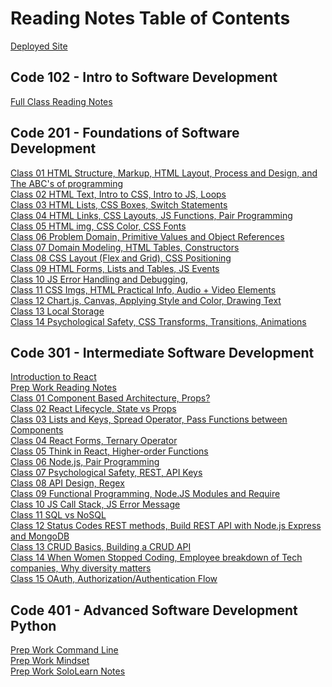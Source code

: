# Reading Notes Table of Contents

[Deployed Site](https://eden-brekke.github.io/reading-notes/)

## Code 102 - Intro to Software Development
[Full Class Reading Notes](code-102/full-reading-notes.md) <br>

## Code 201 - Foundations of Software Development
[Class 01 HTML Structure, Markup, HTML Layout, Process and Design, and The ABC's of programming](code-201/class-01.md) <br>
[Class 02 HTML Text, Intro to CSS, Intro to JS, Loops](code-201/class-02.md) <br>
[Class 03 HTML Lists, CSS Boxes, Switch Statements](code-201/class-03.md) <br>
[Class 04 HTML Links, CSS Layouts, JS Functions, Pair Programming](code-201/class-04.md) <br>
[Class 05 HTML img, CSS Color, CSS Fonts](code-201/class-05.md) <br>
[Class 06 Problem Domain, Primitive Values and Object References](code-201/class-06.md) <br>
[Class 07 Domain Modeling, HTML Tables, Constructors](code-201/class-07.md) <br>
[Class 08 CSS Layout (Flex and Grid), CSS Positioning ](code-201/class-08.md) <br>
[Class 09 HTML Forms, Lists and Tables, JS Events](code-201/class-09.md) <br>
[Class 10 JS Error Handling and Debugging, ](code-201/class-10.md) <br>
[Class 11 CSS Imgs, HTML Practical Info, Audio + Video Elements](code-201/class-11.md) <br>
[Class 12 Chart.js, Canvas, Applying Style and Color, Drawing Text](code-201/class-12.md) <br>
[Class 13 Local Storage](code-201/class-13.md) <br>
[Class 14 Psychological Safety, CSS Transforms, Transitions, Animations](code-201/class-14.md) <br>

## Code 301 - Intermediate Software Development
[Introduction to React](code-301/intro-to-react-reading.md) <br>
[Prep Work Reading Notes](code-301/ES6-classes-reading.md) <br>
[Class 01 Component Based Architecture, Props?](code-301/class-01.md) <br>
[Class 02 React Lifecycle, State vs Props](code-301/class-02.md) <br>
[Class 03 Lists and Keys, Spread Operator, Pass Functions between Components](code-301/class-03.md) <br>
[Class 04 React Forms, Ternary Operator](code-301/class-04.md) <br>
[Class 05 Think in React, Higher-order Functions](code-301/class-05.md) <br>
[Class 06 Node.js, Pair Programming](code-301/class-06.md) <br>
[Class 07 Psychological Safety, REST, API Keys](code-301/class-07.md) <br>
[Class 08 API Design, Regex](code-301/class-08.md) <br>
[Class 09 Functional Programming, Node.JS Modules and Require](code-301/class-09.md) <br>
[Class 10 JS Call Stack, JS Error Message](code-301/class-10.md) <br>
[Class 11 SQL vs NoSQL](code-301/class-11.md) <br>
[Class 12 Status Codes REST methods, Build REST API with Node.js Express and MongoDB](code-301/class-12.md) <br>
[Class 13 CRUD Basics, Building a CRUD API](code-301/class-13.md) <br>
[Class 14 When Women Stopped Coding, Employee breakdown of Tech companies, Why diversity matters](code-301/class-14.md) <br>
[Class 15 OAuth, Authorization/Authentication Flow](code-301/class-15.md) <br>

## Code 401 - Advanced Software Development Python
[Prep Work Command Line](code-401/prep-work-notes/401-prep-the-command-line.md) <br>
[Prep Work Mindset](code-401/prep-work-notes/prep-your-mindset.md) <br>
[Prep Work SoloLearn Notes](code-401/prep-work-notes/python-starting-notes.md) <br>
